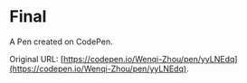 # Final

A Pen created on CodePen.

Original URL: [https://codepen.io/Wenqi-Zhou/pen/yyLNEdq](https://codepen.io/Wenqi-Zhou/pen/yyLNEdq).

